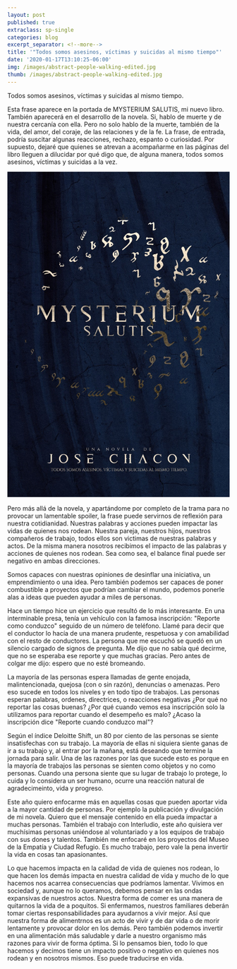 ```yaml
---
layout: post
published: true
extraclass: sp-single
categories: blog
excerpt_separator: <!--more-->
title: '"Todos somos asesinos, víctimas y suicidas al mismo tiempo"'
date: '2020-01-17T13:10:25-06:00'
img: /images/abstract-people-walking-edited.jpg
thumb: /images/abstract-people-walking-edited.jpg
---
```

Todos somos asesinos, víctimas y suicidas al mismo tiempo. 

Esta frase aparece en la portada de MYSTERIUM SALUTIS, mi nuevo libro. También aparecerá en el desarrollo de la novela. Si, hablo de muerte y de nuestra cercanía con ella.  Pero no solo hablo de la muerte, también de la vida, del amor, del coraje, de las relaciones y de la fe. La frase, de entrada, podría suscitar algunas reacciones, rechazo, espanto o curiosidad. Por supuesto, dejaré que quienes se atrevan a acompañarme en las páginas del libro lleguen a dilucidar por qué digo que, de alguna manera, todos somos asesinos, víctimas y suicidas a la vez. 

<!--more-->

![null](/images/9e81c1ae-0786-4316-b990-8b0e5c73bbd5.jpg)

Pero más allá de la novela, y apartándome por completo de la trama para no provocar un lamentable spoiler, la frase puede servirnos de reflexión para nuestra cotidianidad. Nuestras palabras y acciones pueden impactar las vidas de quienes nos rodean. Nuestra pareja, nuestros hijos, nuestros compañeros de trabajo, todos ellos son victimas de nuestras palabras y actos. De la misma manera nosotros recibimos el impacto de las palabras y acciones de quienes nos rodean. Sea como sea, el balance final puede ser negativo en ambas direcciones. 

Somos capaces con nuestras opiniones de desinflar una iniciativa, un emprendimiento o una idea. Pero también podemos ser capaces de poner combustible a proyectos que podrían cambiar el mundo, podemos ponerle alas a ideas que pueden ayudar a miles de personas. 

Hace un tiempo hice un ejercicio que resultó de lo más interesante. En una interminable presa, tenía un vehículo con la famosa inscripción: "Reporte como conduzco" seguido de un número de teléfono. Llamé para decir que el conductor lo hacía de una manera prudente, respetuosa y con amabilidad con el resto de conductores. La persona que me escuchó se quedó en un silencio cargado de signos de pregunta. Me dijo que no sabía qué decirme, que no se esperaba ese reporte y que muchas gracias. Pero antes de colgar me dijo: espero que no esté bromeando. 

La mayoría de las personas espera llamadas de gente enojada, malintencionada, quejosa (con o sin razón), denuncias o amenazas. Pero eso sucede en todos los niveles y en todo tipo de trabajos. Las personas esperan palabras, ordenes, directrices, o reacciones negativas ¿Por qué no reportar las cosas buenas? ¿Por qué cuando vemos esa inscripción solo la utilizamos para reportar cuando el desempeño es malo? ¿Acaso la inscripción dice "Reporte cuando conduzco mal"?

Según el índice Deloitte Shift, un 80 por ciento de las personas se siente insatisfechas con su trabajo. La mayoría de ellas ni siquiera siente ganas de ir a su trabajo y, al entrar por la mañana, está deseando que termine la jornada para salir. Una de las razones por las que sucede esto es porque en la mayoría de trabajos las personas se sienten como objetos y no como personas. Cuando una persona siente que su lugar de trabajo lo protege, lo cuida y lo considera un ser humano, ocurre una reacción natural de agradecimeinto, vida y progreso. 

Este año quiero enfocarme más en aquellas cosas que pueden aportar vida a la mayor cantidad de personas. Por ejemplo la publicación y divulgación de mi novela. Quiero que el mensaje contenido en ella pueda impactar a muchas personas. También el trabajo con Interludio, este año quisiera ver muchísimas personas uniéndose al voluntariado y a los equipos de trabajo con sus dones y talentos. También me enfocaré en los proyectos del Museo de la Empatía y Ciudad Refugio. Es mucho trabajo, pero vale la pena invertir la vida en cosas tan apasionantes. 

Lo que hacemos impacta en la calidad de vida de quienes nos rodean, lo que hacen los demás impacta en nuestra calidad de vida y mucho de lo que hacemos nos acarrea consecuencias que podríamos lamentar. Vivimos en sociedad y, aunque no lo queramos, debemos pensar en las ondas expansivas de nuestros actos. Nuestra forma de comer es una manera de quitarnos la vida de a poquitos. Si enfermamos, nuestros familiares deberán tomar ciertas responsabilidades para ayudarnos a vivir mejor. Así que nuestra forma de alimentrnos es un acto de vivir y de dar vida o de morir lentamente y provocar dolor en los demás. Pero también podemos invertir en una alimentación más saludable y darle a nuestro organismo más razones para vivir de forma óptima. Si lo pensamos bien, todo lo que hacemos y decimos tiene un impacto positivo o negativo en quienes nos rodean y en nosotros mismos. Eso puede traducirse en vida.
